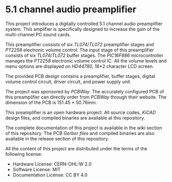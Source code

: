 # 5.1 channel audio preamplifier

This project introduces a digitally controlled 5.1 channel audio preamplifier system. This amplifier is specifically designed to increase the gain of the multi-channel PC sound cards.

This preamplifier consists of six *TL074*/*TL072* preamplifier stages and *PT2258* electronic volume control. The input stage of this preamplifier consists of six *TL074*/*TL072* buffer stages. The *PIC16F886* microcontroller manages the *PT2258* electronic volume control IC. All the volume levels and menu options are displayed on *HD44780*, 16×2 character LCD screen.

The provided PCB design contains a preamplifier, buffer stages, digital volume control circuit, driver circuit, and power supply unit.

The project was sponsored by *PCBWay*. The accurately configured PCB of this preamplifier can directly order from *PCBWay* through their website. The dimension of the PCB is 151.45 × 50.76mm.

This preamplifier is an open hardware project. All source codes, *KiCAD* design files, and compiled binaries are available at this repository.

The complete documentation of this project is available in the wiki section of this repository. The PCB *Gerber files* and compiled binaries are also available in the release section of this repository.

All the content of this project are distributed under the terms of the following license:

-   Hardware License: CERN-OHL-W 2.0
-   Software License: MIT
-   Documentation License: CC BY 4.0

